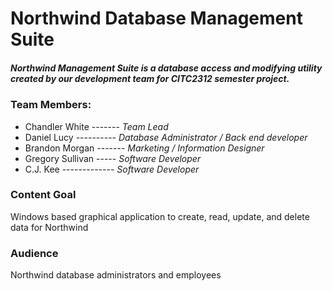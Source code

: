 # Northwind Database Management Suite

##### Northwind Management Suite is a database access and modifying utility created by our development team for CITC2312 semester project.

### Team Members: 
* Chandler White ------- _Team Lead_
* Daniel Lucy ---------- _Database Administrator / Back end developer_
* Brandon Morgan ------- _Marketing / Information Designer_
* Gregory Sullivan ----- _Software Developer_
* C.J. Kee ------------- _Software Developer_

### Content Goal
Windows based graphical application to create, read, update, and delete data for Northwind

### Audience 
Northwind database administrators and employees

